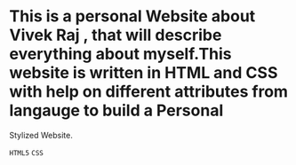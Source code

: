 # This is a personal Website about Vivek Raj , that will describe everything about myself.This website is written in HTML and CSS with help on different attributes from langauge to build a Personal 
Stylized Website.

`HTML5`
`CSS`